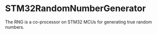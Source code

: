 # STM32RandomNumberGenerator
The RNG is a co-processor on STM32 MCUs for generating true random numbers.
